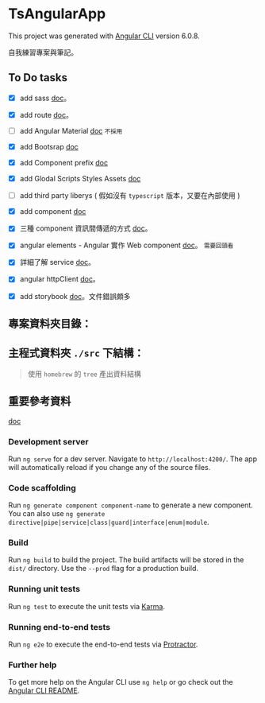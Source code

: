 # TsAngularApp

This project was generated with [Angular CLI](https://github.com/angular/angular-cli) version 6.0.8.

自我練習專案與筆記。

## To Do tasks

- [x] add sass [doc](./docs/setting-scss.md)。
- [x] add route [doc](./docs/add-route.md)。
- [ ] add Angular Material [doc](./docs/angular-material.md) `不採用`
- [x] add Bootsrap [doc](./docs/add-bootsrap.md)
- [x] add Component prefix [doc](./docs/add-component-prefix.md)
- [x] add Glodal Scripts Styles Assets [doc](./docs/add-global-scripts-styles-assets.md)
- [ ] add third party liberys ( 假如沒有 `typescript` 版本，又要在內部使用 )

- [x] add component [doc](./docs/add-commponent.md)
- [x] 三種 component 資訊間傳遞的方式 [doc](./docs/third-type-component-pass-data.md)。
- [x] angular elements - Angular 實作 Web component [doc](https://angular.cn/guide/elements#angular-elements-overview)。
  `需要回頭看` 
- [x] 詳細了解 service [doc](./docs/angular-service.md)。
- [x] angular httpClient [doc](./docs/angular-http-client.md)。



- [x] add storybook [doc](https://storybook.js.org/basics/guide-angular/)。文件錯誤頗多


## 專案資料夾目錄：


## 主程式資料夾 `./src` 下結構：

> 使用 `homebrew` 的 `tree` 產出資料結構

 




## 重要參考資料

[doc](./docs/reference.md)



### Development server

Run `ng serve` for a dev server. Navigate to `http://localhost:4200/`. The app will automatically reload if you change any of the source files.

### Code scaffolding

Run `ng generate component component-name` to generate a new component. You can also use `ng generate directive|pipe|service|class|guard|interface|enum|module`.

### Build

Run `ng build` to build the project. The build artifacts will be stored in the `dist/` directory. Use the `--prod` flag for a production build.

### Running unit tests

Run `ng test` to execute the unit tests via [Karma](https://karma-runner.github.io).

### Running end-to-end tests

Run `ng e2e` to execute the end-to-end tests via [Protractor](http://www.protractortest.org/).

### Further help

To get more help on the Angular CLI use `ng help` or go check out the [Angular CLI README](https://github.com/angular/angular-cli/blob/master/README.md).
